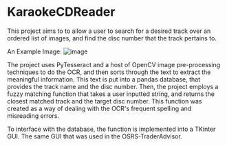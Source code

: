 # KaraokeCDReader

This project aims to to allow a user to search for a desired track over an ordered list of images, and find the disc number that the track pertains to.

An Example Image:
![image](https://github.com/lewisevans38/KaraokeCDReader/assets/143433180/57d25cdf-2da4-4f5e-80f0-25733af171ac)


The project uses PyTesseract and a host of OpenCV image pre-processing techniques to do the OCR, and then sorts through the text to extract the meaningful information. This text is put into a pandas database, that provides the track name and the disc number. Then, the project employs a fuzzy matching function that takes a user inputted string, and returns the closest matched track and the target disc number. This function was created as a way of dealing with the OCR's frequent spelling and misreading errors.

To interface with the database, the function is implemented into a TKinter GUI. The same GUI that was used in the OSRS-TraderAdvisor.

